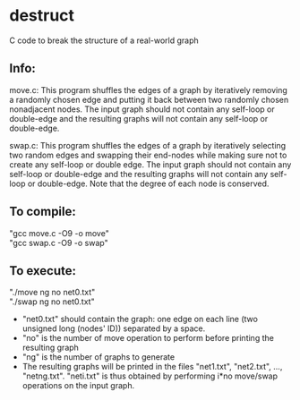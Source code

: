 # destruct
C code to break the structure of a real-world graph

## Info:
move.c: This program shuffles the edges of a graph by iteratively removing a randomly chosen edge and putting it back between two randomly chosen nonadjacent nodes. The input graph should not contain any self-loop or double-edge and the resulting graphs will not contain any self-loop or double-edge.

swap.c: This program shuffles the edges of a graph by iteratively selecting two random edges and swapping their end-nodes while making sure not to create any self-loop or double edge. The input graph should not contain any self-loop or double-edge and the resulting graphs will not contain any self-loop or double-edge. Note that the degree of each node is conserved.

## To compile:
"gcc move.c -O9 -o move"  
"gcc swap.c -O9 -o swap"

## To execute:
"./move ng no net0.txt"  
"./swap ng no net0.txt"
- "net0.txt" should contain the graph: one edge on each line (two unsigned long (nodes' ID)) separated by a space.
- "no" is the number of move operation to perform before printing the resulting graph
- "ng" is the number of graphs to generate
- The resulting graphs will be printed in the files "net1.txt", "net2.txt", ..., "netng.txt". "neti.txt" is thus obtained by performing i*no move/swap operations on the input graph.

